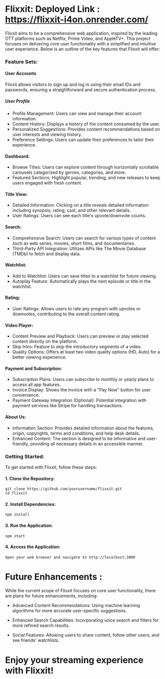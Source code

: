 # Flixxit:                                                                                            Deployed Link : https://flixxit-i4on.onrender.com/

Flixxit aims to be a comprehensive web application, inspired by the leading OTT platforms such as Netflix, Prime Video, and AppleTV+. This project focuses on delivering core user functionality with a simplified and intuitive user experience. Below is an outline of the key features that Flixxit will offer:

### Feature Sets:

#### User Accounts

Flixxit allows visitors to sign up and log in using their email IDs and passwords, ensuring a straightforward and secure authentication process.

##### User Profile

- Profile Management: Users can view and manage their account information.
- Content History: Displays a history of the content consumed by the user.
- Personalized Suggestions: Provides content recommendations based on user interests and viewing history.
- Preference Settings: Users can update their preferences to tailor their experience.

#### Dashboard:

- Browse Titles: Users can explore content through horizontally scrollable carousels categorized by genres, categories, and more.
- Featured Sections: Highlight popular, trending, and new releases to keep users engaged with fresh content.

#### Title View:

- Detailed Information: Clicking on a title reveals detailed information including synopsis, rating, cast, and other relevant details.
- User Ratings: Users can see each title's upvote/downvote counts.
    
#### Search:

- Comprehensive Search: Users can search for various types of content such as web series, movies, short films, and documentaries.
- Third-Party API Integration: Utilizes APIs like The Movie Database (TMDb) to fetch and display data.

#### Watchlist:

- Add to Watchlist: Users can save titles to a watchlist for future viewing.
- Autoplay Feature: Automatically plays the next episode or title in the watchlist.

#### Rating:

- User Ratings: Allows users to rate any program with upvotes or downvotes, contributing to the overall content rating.

#### Video Player:

- Content Preview and Playback: Users can preview or play selected content directly on the platform.
- Skip Intro: Feature to skip the introductory segments of a video.
- Quality Options: Offers at least two video quality options (HD, Auto) for a better viewing experience.

#### Payment and Subscription:

- Subscription Plans: Users can subscribe to monthly or yearly plans to access all app features.
- Invoice Display: Shows the invoice with a "Pay Now" button for user convenience.
- Payment Gateway Integration (Optional): Potential integration with payment services like Stripe for handling transactions.

#### About Us:
   
- Information Section: Provides detailed information about the features, origin, copyrights, terms and conditions, and help desk details.
- Enhanced Content: The section is designed to be informative and user-friendly, providing all necessary details in an accessible manner.

### Getting Started:

To get started with Flixxit, follow these steps:

#### 1. Clone the Repository:

    git clone https://github.com/yourusername/flixxit.git
    cd flixxit

#### 2. Install Dependencies: 

    npm install

#### 3. Run the Application:

    npm start

#### 4. Access the Application:

    Open your web browser and navigate to http://localhost:3000

# Future Enhancements : 

While the current scope of Flixxit focuses on core user functionality, there are plans for future enhancements, including:

- Advanced Content Recommendations: Using machine learning algorithms for more accurate user-specific suggestions.
    
- Enhanced Search Capabilities: Incorporating voice search and filters for more refined search results.
    
- Social Features: Allowing users to share content, follow other users, and see friends' watchlists.


#                                                             Enjoy your streaming experience with Flixxit!
